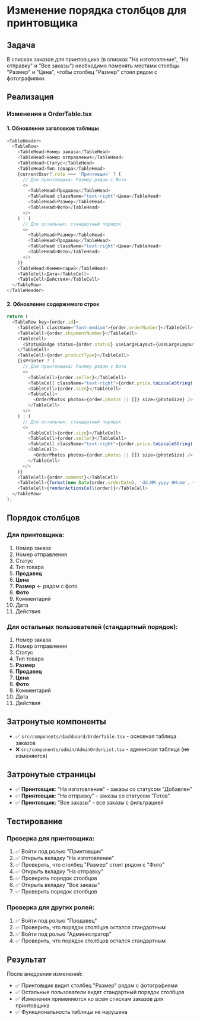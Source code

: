 # Изменение порядка столбцов для принтовщика

## Задача
В списках заказов для принтовщика (в списках "На изготовление", "На отправку" и "Все заказы") необходимо поменять местами столбцы "Размер" и "Цена", чтобы столбец "Размер" стоял рядом с фотографиями.

## Реализация

### Изменения в OrderTable.tsx

#### 1. Обновление заголовков таблицы
```typescript
<TableHeader>
  <TableRow>
    <TableHead>Номер заказа</TableHead>
    <TableHead>Номер отправления</TableHead>
    <TableHead>Статус</TableHead>
    <TableHead>Тип товара</TableHead>
    {currentUser?.role === 'Принтовщик' ? (
      // Для принтовщика: Размер рядом с Фото
      <>
        <TableHead>Продавец</TableHead>
        <TableHead className="text-right">Цена</TableHead>
        <TableHead>Размер</TableHead>
        <TableHead>Фото</TableHead>
      </>
    ) : (
      // Для остальных: стандартный порядок
      <>
        <TableHead>Размер</TableHead>
        <TableHead>Продавец</TableHead>
        <TableHead className="text-right">Цена</TableHead>
        <TableHead>Фото</TableHead>
      </>
    )}
    <TableHead>Комментарий</TableHead>
    <TableCell>Дата</TableCell>
    <TableCell>Действия</TableCell>
  </TableRow>
</TableHeader>
```

#### 2. Обновление содержимого строк
```typescript
return (
  <TableRow key={order.id}>
    <TableCell className="font-medium">{order.orderNumber}</TableCell>
    <TableCell>{order.shipmentNumber}</TableCell>
    <TableCell>
      <StatusBadge status={order.status} useLargeLayout={useLargeLayout} />
    </TableCell>
    <TableCell>{order.productType}</TableCell>
    {isPrinter ? (
      // Для принтовщика: Размер рядом с Фото
      <>
        <TableCell>{order.seller}</TableCell>
        <TableCell className="text-right">{order.price.toLocaleString('ru-RU')} ₽</TableCell>
        <TableCell>{order.size}</TableCell>
        <TableCell>
          <OrderPhotos photos={order.photos || []} size={photoSize} />
        </TableCell>
      </>
    ) : (
      // Для остальных: стандартный порядок
      <>
        <TableCell>{order.size}</TableCell>
        <TableCell>{order.seller}</TableCell>
        <TableCell className="text-right">{order.price.toLocaleString('ru-RU')} ₽</TableCell>
        <TableCell>
          <OrderPhotos photos={order.photos || []} size={photoSize} />
        </TableCell>
      </>
    )}
    <TableCell>{order.comment}</TableCell>
    <TableCell>{format(new Date(order.orderDate), 'dd.MM.yyyy HH:mm', { locale: ru })}</TableCell>
    <TableCell>{renderActionsCell(order)}</TableCell>
  </TableRow>
);
```

## Порядок столбцов

### Для принтовщика:
1. Номер заказа
2. Номер отправления
3. Статус
4. Тип товара
5. **Продавец**
6. **Цена**
7. **Размер** ← рядом с фото
8. **Фото**
9. Комментарий
10. Дата
11. Действия

### Для остальных пользователей (стандартный порядок):
1. Номер заказа
2. Номер отправления
3. Статус
4. Тип товара
5. **Размер**
6. **Продавец**
7. **Цена**
8. **Фото**
9. Комментарий
10. Дата
11. Действия

## Затронутые компоненты

- ✅ `src/components/dashboard/OrderTable.tsx` - основная таблица заказов
- ❌ `src/components/admin/AdminOrderList.tsx` - админская таблица (не изменяется)

## Затронутые страницы

- ✅ **Принтовщик**: "На изготовление" - заказы со статусом "Добавлен"
- ✅ **Принтовщик**: "На отправку" - заказы со статусом "Готов"
- ✅ **Принтовщик**: "Все заказы" - все заказы с фильтрацией

## Тестирование

### Проверка для принтовщика:
1. ✅ Войти под ролью "Принтовщик"
2. ✅ Открыть вкладку "На изготовление"
3. ✅ Проверить, что столбец "Размер" стоит рядом с "Фото"
4. ✅ Открыть вкладку "На отправку"
5. ✅ Проверить порядок столбцов
6. ✅ Открыть вкладку "Все заказы"
7. ✅ Проверить порядок столбцов

### Проверка для других ролей:
1. ✅ Войти под ролью "Продавец"
2. ✅ Проверить, что порядок столбцов остался стандартным
3. ✅ Войти под ролью "Администратор"
4. ✅ Проверить, что порядок столбцов остался стандартным

## Результат

После внедрения изменений:
- ✅ Принтовщик видит столбец "Размер" рядом с фотографиями
- ✅ Остальные пользователи видят стандартный порядок столбцов
- ✅ Изменения применяются ко всем спискам заказов для принтовщика
- ✅ Функциональность таблицы не нарушена 